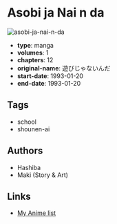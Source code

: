 # Asobi ja Nai n da

![asobi-ja-nai-n-da](https://cdn.myanimelist.net/images/manga/1/129985.jpg)

-   **type**: manga
-   **volumes**: 1
-   **chapters**: 12
-   **original-name**: 遊びじゃないんだ
-   **start-date**: 1993-01-20
-   **end-date**: 1993-01-20

## Tags

-   school
-   shounen-ai

## Authors

-   Hashiba
-   Maki (Story & Art)

## Links

-   [My Anime list](https://myanimelist.net/manga/13176/Asobi_ja_Nai_n_da)
